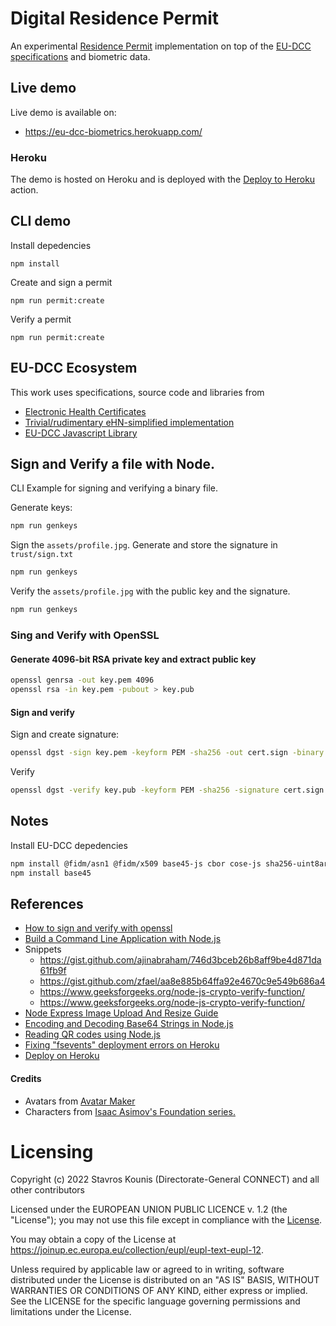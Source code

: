# Digital Residence Permit
An experimental [Residence Permit](https://eu-dcc-biometrics.herokuapp.com/) implementation on top of the [EU-DCC specifications](https://github.com/ehn-dcc-development/eu-dcc-hcert-spec) and biometric data.

## Live demo
Live demo is available on:
* https://eu-dcc-biometrics.herokuapp.com/

### Heroku 
The demo is hosted on Heroku and is deployed with the [Deploy to Heroku](https://github.com/marketplace/actions/deploy-to-heroku) action.

## CLI demo
Install depedencies
```
npm install
```

Create and sign a permit
```
npm run permit:create
```
Verify a permit
```
npm run permit:create
```

## EU-DCC Ecosystem
This work uses specifications, source code and libraries from 

*  [Electronic Health Certificates](https://github.com/ehn-dcc-development/eu-dcc-hcert-spec)
*  [Trivial/rudimentary eHN-simplified implementation](https://github.com/ehn-dcc-development/ehn-sign-verify-javascript-trivial)
*  [EU-DCC Javascript Library](https://github.com/ehn-dcc-development/eu-dcc-js)

## Sign and Verify a file with Node.
CLI Example for signing and verifying a binary file.

Generate keys:
```bash
npm run genkeys
```

Sign the `assets/profile.jpg`. Generate and store the signature in `trust/sign.txt`
```bash
npm run genkeys
```

Verify the `assets/profile.jpg` with the public key and the signature.
```bash
npm run genkeys
```

### Sing and Verify with OpenSSL
#### Generate 4096-bit RSA private key and extract public key
```bash
openssl genrsa -out key.pem 4096
openssl rsa -in key.pem -pubout > key.pub
```

#### Sign and verify
Sign and create signature:
```bash
openssl dgst -sign key.pem -keyform PEM -sha256 -out cert.sign -binary profile.jpg
```

Verify 
```bash
openssl dgst -verify key.pub -keyform PEM -sha256 -signature cert.sign -binary profile.jpg
```
## Notes
Install EU-DCC depedencies
```bash
npm install @fidm/asn1 @fidm/x509 base45-js cbor cose-js sha256-uint8array uint8-to-base64
npm install base45
```

## References
* [How to sign and verify with openssl](https://pagefault.blog/2019/04/22/how-to-sign-and-verify-using-openssl/)
* [Build a Command Line Application with Node.js](https://developer.okta.com/blog/2019/06/18/command-line-app-with-nodejs)
* Snippets
    * https://gist.github.com/ajinabraham/746d3bceb26b8aff9be4d871da61fb9f
    * https://gist.github.com/zfael/aa8e885b64ffa92e4670c9e549b686a4
    * https://www.geeksforgeeks.org/node-js-crypto-verify-function/
    * https://www.geeksforgeeks.org/node-js-crypto-verify-function/
* [Node Express Image Upload And Resize Guide](https://appdividend.com/2022/03/03/node-express-image-upload-and-resize/)
* [Encoding and Decoding Base64 Strings in Node.js](https://stackabuse.com/encoding-and-decoding-base64-strings-in-node-js/)
* [Reading QR codes using Node.js](https://www.geeksforgeeks.org/reading-qr-codes-using-node-js/)
* [Fixing "fsevents" deployment errors on Heroku](https://www.danielternyak.com/post/fixing-fsevents-deployment-errors-on-heroku)
* [Deploy on Heroku](https://devcenter.heroku.com/articles/deploying-nodejs)

#### Credits
* Avatars from [Avatar Maker](https://avatarmaker.com/) 
* Characters from [Isaac Asimov's Foundation series.](https://en.wikipedia.org/wiki/Foundation_series)


# Licensing
Copyright (c) 2022 Stavros Kounis (Directorate-General CONNECT) and all other contributors

Licensed under the EUROPEAN UNION PUBLIC LICENCE v. 1.2 (the "License"); you may not use this file except in compliance with the [License](./LICENSE.txt).

You may obtain a copy of the License at https://joinup.ec.europa.eu/collection/eupl/eupl-text-eupl-12.

Unless required by applicable law or agreed to in writing, software distributed under the License is distributed on an "AS IS" BASIS, WITHOUT WARRANTIES OR CONDITIONS OF ANY KIND, either express or implied. See the LICENSE for the specific language governing permissions and limitations under the License.

